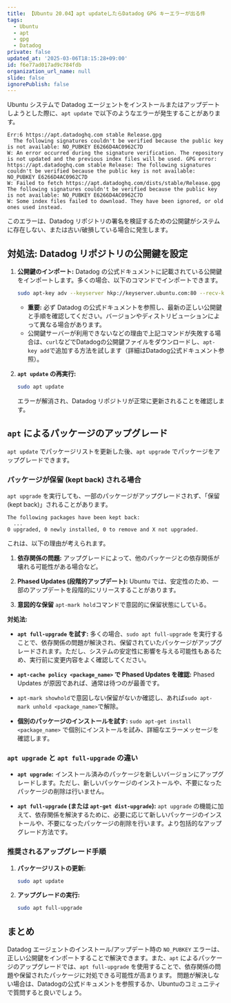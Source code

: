 ```yaml
---
title: 【Ubuntu 20.04】apt updateしたらDatadog GPG キーエラーが出る件
tags:
  - Ubuntu
  - apt
  - gpg
  - Datadog
private: false
updated_at: '2025-03-06T18:15:28+09:00'
id: f6e77ad017ad9c784fdb
organization_url_name: null
slide: false
ignorePublish: false
---
```


Ubuntu システムで Datadog エージェントをインストールまたはアップデートしようとした際に、`apt update` で以下のようなエラーが発生することがあります。

```
Err:6 https://apt.datadoghq.com stable Release.gpg
  The following signatures couldn't be verified because the public key is not available: NO_PUBKEY E6266D4AC0962C7D
W: An error occurred during the signature verification. The repository is not updated and the previous index files will be used. GPG error: https://apt.datadoghq.com stable Release: The following signatures couldn't be verified because the public key is not available: NO_PUBKEY E6266D4AC0962C7D
W: Failed to fetch https://apt.datadoghq.com/dists/stable/Release.gpg  The following signatures couldn't be verified because the public key is not available: NO_PUBKEY E6266D4AC0962C7D
W: Some index files failed to download. They have been ignored, or old ones used instead.
```

このエラーは、Datadog リポジトリの署名を検証するための公開鍵がシステムに存在しない、または古い/破損している場合に発生します。

## 対処法: Datadog リポジトリの公開鍵を設定

1.  **公開鍵のインポート:**
    Datadog の公式ドキュメントに記載されている公開鍵をインポートします。多くの場合、以下のコマンドでインポートできます。

    ```bash
    sudo apt-key adv --keyserver hkp://keyserver.ubuntu.com:80 --recv-keys E6266D4AC0962C7D
    ```

    *   **重要:** 必ず Datadog の公式ドキュメントを参照し、最新の正しい公開鍵と手順を確認してください。バージョンやディストリビューションによって異なる場合があります。
    * 公開鍵サーバーが利用できないなどの理由で上記コマンドが失敗する場合は、`curl`などでDatadogの公開鍵ファイルをダウンロードし、`apt-key add`で追加する方法を試します（詳細はDatadog公式ドキュメント参照）。

2.  **`apt update` の再実行:**

    ```bash
    sudo apt update
    ```

    エラーが解消され、Datadog リポジトリが正常に更新されることを確認します。

## `apt` によるパッケージのアップグレード

`apt update` でパッケージリストを更新した後、`apt upgrade`  でパッケージをアップグレードできます。

### パッケージが保留 (kept back) される場合

`apt upgrade` を実行しても、一部のパッケージがアップグレードされず、「保留 (kept back)」されることがあります。

```
The following packages have been kept back:
  ...
0 upgraded, 0 newly installed, 0 to remove and X not upgraded.
```

これは、以下の理由が考えられます。

1.  **依存関係の問題:**
    アップグレードによって、他のパッケージとの依存関係が壊れる可能性がある場合など。

2.  **Phased Updates (段階的アップデート):**
    Ubuntu では、安定性のため、一部のアップデートを段階的にリリースすることがあります。

3. **意図的な保留**
    `apt-mark hold`コマンドで意図的に保留状態にしている。

**対処法:**

*   **`apt full-upgrade` を試す:**
    多くの場合、`sudo apt full-upgrade` を実行することで、依存関係の問題が解決され、保留されていたパッケージがアップグレードされます。ただし、システムの安定性に影響を与える可能性もあるため、実行前に変更内容をよく確認してください。

*   **`apt-cache policy <package_name>` で Phased Updates を確認:**
  Phased Updates が原因であれば、通常は待つのが最善です。

* `apt-mark showhold`で意図しない保留がないか確認し、あれば`sudo apt-mark unhold <package_name>`で解除。

*   **個別のパッケージのインストールを試す:**
    `sudo apt-get install <package_name>` で個別にインストールを試み、詳細なエラーメッセージを確認します。

### `apt upgrade` と `apt full-upgrade` の違い

*   **`apt upgrade`:**
    インストール済みのパッケージを新しいバージョンにアップグレードします。ただし、新しいパッケージのインストールや、不要になったパッケージの削除は行いません。

*   **`apt full-upgrade` (または `apt-get dist-upgrade`):**
    `apt upgrade` の機能に加えて、依存関係を解決するために、必要に応じて新しいパッケージのインストールや、不要になったパッケージの削除を行います。より包括的なアップグレード方法です。

### 推奨されるアップグレード手順

1.  **パッケージリストの更新:**
    ```bash
    sudo apt update
    ```

2.  **アップグレードの実行:**
    ```bash
    sudo apt full-upgrade
    ```

## まとめ

Datadog エージェントのインストール/アップデート時の `NO_PUBKEY` エラーは、正しい公開鍵をインポートすることで解決できます。また、`apt` によるパッケージのアップグレードでは、`apt full-upgrade` を使用することで、依存関係の問題や保留されたパッケージに対処できる可能性が高まります。
問題が解決しない場合は、Datadogの公式ドキュメントを参照するか、Ubuntuのコミュニティで質問すると良いでしょう。

